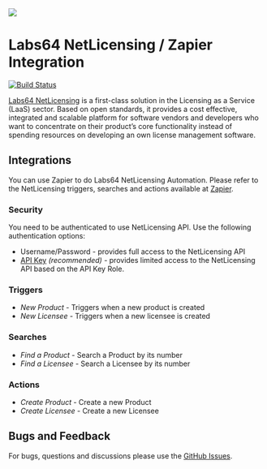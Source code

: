 <img src="https://netlicensing.io/img/netlicensing-stage-twitter.jpg">

# Labs64 NetLicensing / Zapier Integration

[![Build Status](https://travis-ci.org/Labs64/NetLicensing-Zapier.svg?branch=master)](https://travis-ci.org/Labs64/NetLicensing-Zapier)

[Labs64 NetLicensing](https://netlicensing.io) is a first-class solution in the Licensing as a Service (LaaS) sector. Based on open standards, it provides a cost effective, integrated and scalable platform for software vendors and developers who want to concentrate on their product’s core functionality instead of spending resources on developing an own license management software.

## Integrations

You can use Zapier to do Labs64 NetLicensing Automation.
Please refer to the NetLicensing triggers, searches and actions available at [Zapier](https://zapier.com/apps/netlicensing).

### Security

You need to be authenticated to use NetLicensing API. Use the following authentication options:
- Username/Password - provides full access to the NetLicensing API
- [API Key](https://netlicensing.io/wiki/security) *(recommended)* - provides limited access to the NetLicensing API based on the API Key Role.

### Triggers
- *New Product* - Triggers when a new product is created
- *New Licensee* - Triggers when a new licensee is created

### Searches
- *Find a Product* - Search a Product by its number
- *Find a Licensee* - Search a Licensee by its number

### Actions
- *Create Product* - Create a new Product
- *Create Licensee* - Create a new Licensee

## Bugs and Feedback

For bugs, questions and discussions please use the [GitHub Issues](https://github.com/Labs64/NetLicensing-Zapier/issues).
